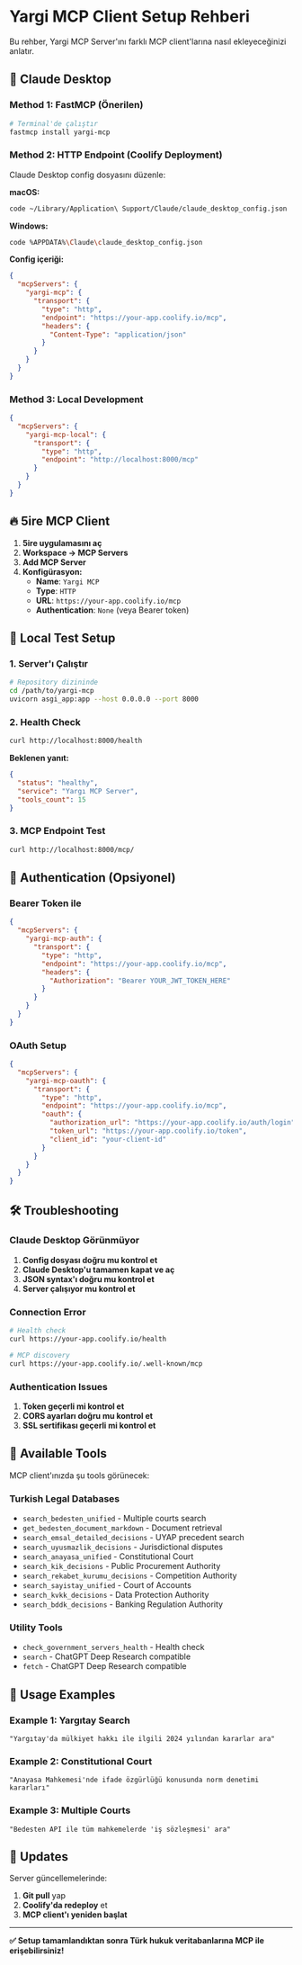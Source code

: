 # Yargi MCP Client Setup Rehberi

Bu rehber, Yargi MCP Server'ını farklı MCP client'larına nasıl ekleyeceğinizi anlatır.

## 🤖 Claude Desktop

### Method 1: FastMCP (Önerilen)
```bash
# Terminal'de çalıştır
fastmcp install yargi-mcp
```

### Method 2: HTTP Endpoint (Coolify Deployment)
Claude Desktop config dosyasını düzenle:

**macOS:**
```bash
code ~/Library/Application\ Support/Claude/claude_desktop_config.json
```

**Windows:**
```bash
code %APPDATA%\Claude\claude_desktop_config.json
```

**Config içeriği:**
```json
{
  "mcpServers": {
    "yargi-mcp": {
      "transport": {
        "type": "http",
        "endpoint": "https://your-app.coolify.io/mcp",
        "headers": {
          "Content-Type": "application/json"
        }
      }
    }
  }
}
```

### Method 3: Local Development
```json
{
  "mcpServers": {
    "yargi-mcp-local": {
      "transport": {
        "type": "http",
        "endpoint": "http://localhost:8000/mcp"
      }
    }
  }
}
```

## 🔥 5ire MCP Client

1. **5ire uygulamasını aç**
2. **Workspace → MCP Servers**
3. **Add MCP Server**
4. **Konfigürasyon:**
   - **Name**: `Yargi MCP`
   - **Type**: `HTTP`
   - **URL**: `https://your-app.coolify.io/mcp`
   - **Authentication**: `None` (veya Bearer token)

## 🚀 Local Test Setup

### 1. Server'ı Çalıştır
```bash
# Repository dizininde
cd /path/to/yargi-mcp
uvicorn asgi_app:app --host 0.0.0.0 --port 8000
```

### 2. Health Check
```bash
curl http://localhost:8000/health
```

**Beklenen yanıt:**
```json
{
  "status": "healthy",
  "service": "Yargı MCP Server",
  "tools_count": 15
}
```

### 3. MCP Endpoint Test
```bash
curl http://localhost:8000/mcp/
```

## 🔐 Authentication (Opsiyonel)

### Bearer Token ile
```json
{
  "mcpServers": {
    "yargi-mcp-auth": {
      "transport": {
        "type": "http",
        "endpoint": "https://your-app.coolify.io/mcp",
        "headers": {
          "Authorization": "Bearer YOUR_JWT_TOKEN_HERE"
        }
      }
    }
  }
}
```

### OAuth Setup
```json
{
  "mcpServers": {
    "yargi-mcp-oauth": {
      "transport": {
        "type": "http",
        "endpoint": "https://your-app.coolify.io/mcp",
        "oauth": {
          "authorization_url": "https://your-app.coolify.io/auth/login",
          "token_url": "https://your-app.coolify.io/token",
          "client_id": "your-client-id"
        }
      }
    }
  }
}
```

## 🛠️ Troubleshooting

### Claude Desktop Görünmüyor
1. **Config dosyası doğru mu kontrol et**
2. **Claude Desktop'u tamamen kapat ve aç**
3. **JSON syntax'ı doğru mu kontrol et**
4. **Server çalışıyor mu kontrol et**

### Connection Error
```bash
# Health check
curl https://your-app.coolify.io/health

# MCP discovery
curl https://your-app.coolify.io/.well-known/mcp
```

### Authentication Issues
1. **Token geçerli mi kontrol et**
2. **CORS ayarları doğru mu kontrol et**
3. **SSL sertifikası geçerli mi kontrol et**

## 📝 Available Tools

MCP client'ınızda şu tools görünecek:

### Turkish Legal Databases
- `search_bedesten_unified` - Multiple courts search
- `get_bedesten_document_markdown` - Document retrieval
- `search_emsal_detailed_decisions` - UYAP precedent search
- `search_uyusmazlik_decisions` - Jurisdictional disputes
- `search_anayasa_unified` - Constitutional Court
- `search_kik_decisions` - Public Procurement Authority
- `search_rekabet_kurumu_decisions` - Competition Authority
- `search_sayistay_unified` - Court of Accounts
- `search_kvkk_decisions` - Data Protection Authority
- `search_bddk_decisions` - Banking Regulation Authority

### Utility Tools
- `check_government_servers_health` - Health check
- `search` - ChatGPT Deep Research compatible
- `fetch` - ChatGPT Deep Research compatible

## 🎯 Usage Examples

### Example 1: Yargıtay Search
```
"Yargıtay'da mülkiyet hakkı ile ilgili 2024 yılından kararlar ara"
```

### Example 2: Constitutional Court
```
"Anayasa Mahkemesi'nde ifade özgürlüğü konusunda norm denetimi kararları"
```

### Example 3: Multiple Courts
```
"Bedesten API ile tüm mahkemelerde 'iş sözleşmesi' ara"
```

## 🔄 Updates

Server güncellemelerinde:
1. **Git pull** yap
2. **Coolify'da redeploy** et
3. **MCP client'ı yeniden başlat**

---

**✅ Setup tamamlandıktan sonra Türk hukuk veritabanlarına MCP ile erişebilirsiniz!**


